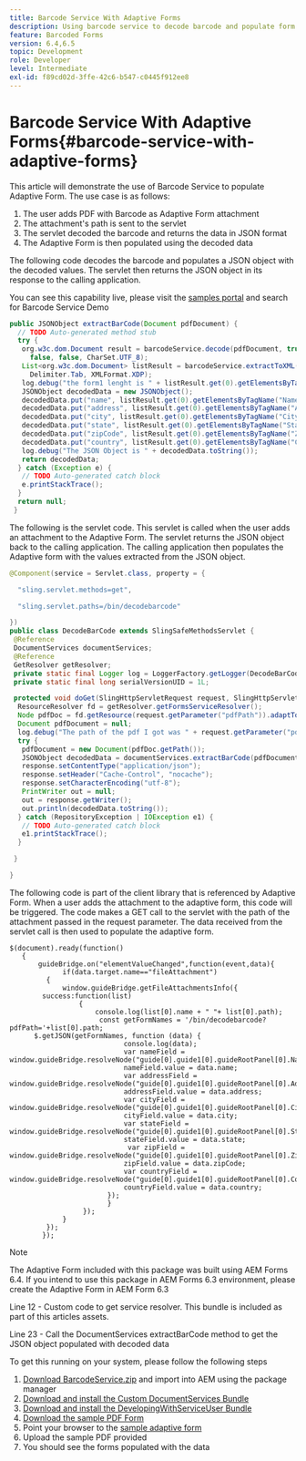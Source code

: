 ```yaml
---
title: Barcode Service With Adaptive Forms
description: Using barcode service to decode barcode and populate form fields from the extracted data.
feature: Barcoded Forms
version: 6.4,6.5
topic: Development
role: Developer
level: Intermediate
exl-id: f89cd02d-3ffe-42c6-b547-c0445f912ee8
---
```

# Barcode Service With Adaptive Forms{#barcode-service-with-adaptive-forms}

This article will demonstrate the use of Barcode Service to populate Adaptive Form. The use case is as follows:

1. The user adds PDF with Barcode as Adaptive Form attachment
1. The attachment's path is sent to the servlet
1. The servlet decoded the barcode and returns the data in JSON format
1. The Adaptive Form is then populated using the decoded data

The following code decodes the barcode and populates a JSON object with the decoded values. The servlet then returns the JSON object in its response to the calling application.

You can see this capability live, please visit the [samples portal](https://forms.enablementadobe.com/content/samples/samples.html?query=0) and search for Barcode Service Demo

```java
public JSONObject extractBarCode(Document pdfDocument) {
  // TODO Auto-generated method stub
  try {
   org.w3c.dom.Document result = barcodeService.decode(pdfDocument, true, false, false, false, false, false,
     false, false, CharSet.UTF_8);
   List<org.w3c.dom.Document> listResult = barcodeService.extractToXML(result, Delimiter.Carriage_Return,
     Delimiter.Tab, XMLFormat.XDP);
   log.debug("the form1 lenght is " + listResult.get(0).getElementsByTagName("form1").getLength());
   JSONObject decodedData = new JSONObject();
   decodedData.put("name", listResult.get(0).getElementsByTagName("Name").item(0).getTextContent());
   decodedData.put("address", listResult.get(0).getElementsByTagName("Address").item(0).getTextContent());
   decodedData.put("city", listResult.get(0).getElementsByTagName("City").item(0).getTextContent());
   decodedData.put("state", listResult.get(0).getElementsByTagName("State").item(0).getTextContent());
   decodedData.put("zipCode", listResult.get(0).getElementsByTagName("ZipCode").item(0).getTextContent());
   decodedData.put("country", listResult.get(0).getElementsByTagName("Country").item(0).getTextContent());
   log.debug("The JSON Object is " + decodedData.toString());
   return decodedData;
  } catch (Exception e) {
   // TODO Auto-generated catch block
   e.printStackTrace();
  }
  return null;
 }
```

The following is the servlet code. This servlet is called when the user adds an attachment to the Adaptive Form. The servlet returns the JSON object back to the calling application. The calling application then populates the Adaptive form with the values extracted from the JSON object.

```java
@Component(service = Servlet.class, property = {

  "sling.servlet.methods=get",

  "sling.servlet.paths=/bin/decodebarcode"

})
public class DecodeBarCode extends SlingSafeMethodsServlet {
 @Reference
 DocumentServices documentServices;
 @Reference
 GetResolver getResolver;
 private static final Logger log = LoggerFactory.getLogger(DecodeBarCode.class);
 private static final long serialVersionUID = 1L;

 protected void doGet(SlingHttpServletRequest request, SlingHttpServletResponse response) {
  ResourceResolver fd = getResolver.getFormsServiceResolver();
  Node pdfDoc = fd.getResource(request.getParameter("pdfPath")).adaptTo(Node.class);
  Document pdfDocument = null;
  log.debug("The path of the pdf I got was " + request.getParameter("pdfPath"));
  try {
   pdfDocument = new Document(pdfDoc.getPath());
   JSONObject decodedData = documentServices.extractBarCode(pdfDocument);
   response.setContentType("application/json");
   response.setHeader("Cache-Control", "nocache");
   response.setCharacterEncoding("utf-8");
   PrintWriter out = null;
   out = response.getWriter();
   out.println(decodedData.toString());
  } catch (RepositoryException | IOException e1) {
   // TODO Auto-generated catch block
   e1.printStackTrace();
  }

 }

}

```

The following code is part of the client library that is referenced by Adaptive Form. When a user adds the attachment to the adaptive form, this code will be triggered. The code makes a GET call to the servlet with the path of the attachment passed in the request parameter. The data received from the servlet call is then used to populate the adaptive form.

```
$(document).ready(function()
   {
       guideBridge.on("elementValueChanged",function(event,data){
             if(data.target.name=="fileAttachment")
         {
             window.guideBridge.getFileAttachmentsInfo({
        success:function(list) 
                 {
                     console.log(list[0].name + " "+ list[0].path);
                      const getFormNames = '/bin/decodebarcode?pdfPath='+list[0].path;
      $.getJSON(getFormNames, function (data) {
                            console.log(data);
                            var nameField = window.guideBridge.resolveNode("guide[0].guide1[0].guideRootPanel[0].Name[0]");
                            nameField.value = data.name;
                            var addressField = window.guideBridge.resolveNode("guide[0].guide1[0].guideRootPanel[0].Address[0]");
                            addressField.value = data.address;
                            var cityField = window.guideBridge.resolveNode("guide[0].guide1[0].guideRootPanel[0].City[0]");
                            cityField.value = data.city;
                            var stateField = window.guideBridge.resolveNode("guide[0].guide1[0].guideRootPanel[0].State[0]");
                            stateField.value = data.state;
                             var zipField = window.guideBridge.resolveNode("guide[0].guide1[0].guideRootPanel[0].Zip[0]");
                            zipField.value = data.zipCode;
                            var countryField = window.guideBridge.resolveNode("guide[0].guide1[0].guideRootPanel[0].Country[0]");
                            countryField.value = data.country;
                        });
                        }
                  });
             }
         });
        });

```

>[!NOTE]
>
>The Adaptive Form included with this package was built using AEM Forms 6.4. If you intend to use this package in AEM Forms 6.3 environment, please create the Adaptive Form in AEM Form 6.3

Line 12 - Custom code to get service resolver. This bundle is included as part of this articles assets.

Line 23 - Call the DocumentServices extractBarCode method to get the JSON object populated with decoded data

To get this running on your system, please follow the following steps

1. [Download BarcodeService.zip](assets/barcodeservice.zip) and import into AEM using the package manager
1. [Download and install the Custom DocumentServices Bundle](/help/forms/assets/common-osgi-bundles/AEMFormsDocumentServices.core-1.0-SNAPSHOT.jar)
1. [Download and install the DevelopingWithServiceUser Bundle](/help/forms/assets/common-osgi-bundles/DevelopingWithServiceUser.jar)
 1. [Download the sample PDF Form](assets/barcode.pdf)
1. Point your browser to the [sample adaptive form](http://localhost:4502/content/dam/formsanddocuments/barcodedemo/jcr:content?wcmmode=disabled)
1. Upload the sample PDF provided
1. You should see the forms populated with the data
